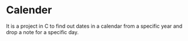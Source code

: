 # Calender
It is a project in C to find out dates in a calendar from a specific year and drop a note for a specific day.
